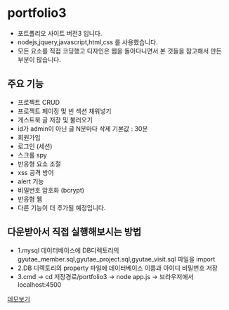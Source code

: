 # portfolio3

* 포트폴리오 사이트 버전3 입니다.
* nodejs,jquery,javascript,html,css 를 사용했습니다. 
* 모든 요소를 직접 코딩했고 디자인은 웹을 돌아다니면서 본 것들을 참고해서 만든 부분이 많습니다.

## 주요 기능
 * 프로젝트 CRUD
 * 프로젝트 페이징 및 빈 섹션 채워넣기
 * 게스트북 글 저장 및 불러오기
 * id가 admin이 아닌 글 N분마다 삭제 기본값 : 30분  
 * 회원가입
 * 로그인 (세션)
 * 스크롤 spy
 * 반응형 요소 조절 
 * xss 공격 방어
 * alert 기능
 * 비밀번호 암호화 (bcrypt)
 * 반응형 웹
 * 다른 기능이 더 추가될 예정입니다.


## 다운받아서 직접 실행해보시는 방법
 * 1.mysql 데이터베이스에 DB디렉토리의 gyutae_member.sql,gyutae_project.sql,gyutae_visit.sql 파일을 import 
 * 2.DB 디렉토리의 property 파일에 데이터베이스 이름과 아이디 비밀번호 저장
 * 3.cmd -> cd 저장경로/portfolio3 -> node app.js -> 브라우저에서 localhost:4500 

[데모보기](http://kutaelee.iptime.org:4500)
